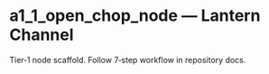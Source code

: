 # a1_1_open_chop_node — Lantern Channel

Tier‑1 node scaffold. Follow 7‑step workflow in repository docs.
